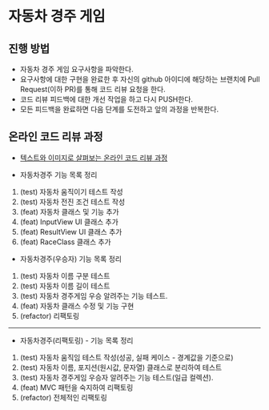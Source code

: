# 자동차 경주 게임
## 진행 방법
* 자동차 경주 게임 요구사항을 파악한다.
* 요구사항에 대한 구현을 완료한 후 자신의 github 아이디에 해당하는 브랜치에 Pull Request(이하 PR)를 통해 코드 리뷰 요청을 한다.
* 코드 리뷰 피드백에 대한 개선 작업을 하고 다시 PUSH한다.
* 모든 피드백을 완료하면 다음 단계를 도전하고 앞의 과정을 반복한다.

## 온라인 코드 리뷰 과정
* [텍스트와 이미지로 살펴보는 온라인 코드 리뷰 과정](https://github.com/next-step/nextstep-docs/tree/master/codereview)


* 자동차경주 기능 목록 정리
1. (test) 자동차 움직이기 테스트 작성
2. (test) 자동차 전진 조건 테스트 작성
3. (feat) 자동차 클래스 및 기능 추가
4. (feat) InputView UI 클래스 추가
5. (feat) ResultView UI 클래스 추가
6. (feat) RaceClass 클래스 추가

* 자동차경주(우승자) 기능 목록 정리
1. (test) 자동차 이름 구분 테스트
2. (test) 자동차 이름 길이 테스트
3. (test) 자동차 경주게임 우승 알려주는 기능 테스트.
4. (feat) 자동차 클래스 수정 및 기능 구현
5. (refactor) 리팩토링

------------------------------------------

* 자동차경주(리팩토링) - 기능 목록 정리
1. (test) 자동차 움직임 테스트 작성(성공, 실패 케이스 - 경계값을 기준으로)
2. (test) 자동차 이름, 포지션(원시값, 문자열) 클래스로 분리하여 테스트
3. (test) 자동차 경주게임 우승자 알려주는 기능 테스트(일급 컬렉션).
4. (feat) MVC 패턴을 숙지하여 리팩토링
5. (refactor) 전체적인 리팩토링
